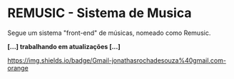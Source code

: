 # REMUSIC - Sistema de Musica
Segue um sistema "front-end" de músicas, nomeado como Remusic.

**[...] trabalhando em atualizações [...]**

https://img.shields.io/badge/Gmail-jonathasrochadesouza%40gmail.com-orange
